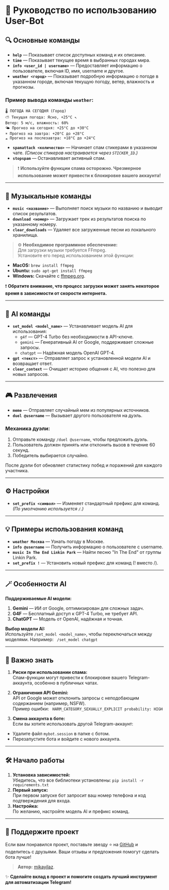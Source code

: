 # 📖 **Руководство по использованию User-Bot**

## 🔍 **Основные команды**  
- **`help`** — Показывает список доступных команд и их описание.  
- **`time`** — Показывает текущее время в выбранных городах мира.  
- **`info <user_id | username>`** — Предоставляет информацию о пользователе, включая ID, имя, username и другое.  
- **`weather <город>`** — Показывает подробную информацию о погоде в указанном городе, включая текущую погоду, ветер, влажность и прогнозы.  

### **Пример вывода команды `weather`:**  
```
🌡 ПОГОДА НА СЕГОДНЯ (Город) 
⛅️ Текущая погода: Ясно, +25°C ↖️ 
Ветер: 5 м/с, влажность: 60% 
🌤 Прогноз на сегодня: +25°C до +30°C 
☀️ Прогноз на завтра: +20°C до +28°C 
☁️ Прогноз на послезавтра: +18°C до +24°C
```


- **`spamattack <количество>`** — Начинает спам стикерами в указанном чате. _(Список стикеров настраивается через `STICKER_ID`.)_  
- **`stopspam`** — Останавливает активный спам.  

> ❗ **Используйте функции спама осторожно. Чрезмерное использование может привести к блокировке вашего аккаунта!**

---

## 🎵 **Музыкальные команды**  
- **`music <название>`** — Выполняет поиск музыки по названию и выводит список результатов.  
- **`download <номер>`** — Загружает трек из результатов поиска по указанному номеру.  
- **`clear_downloads`** — Удаляет все загруженные песни из локального хранилища.  

> ⚙️ **Необходимое программное обеспечение:**  
Для загрузки музыки требуется FFmpeg.  
Установите его перед использованием этой функции:  
- **MacOS:** `brew install ffmpeg`  
- **Ubuntu:** `sudo apt-get install ffmpeg`  
- **Windows:** Скачайте с [ffmpeg.org](https://ffmpeg.org).  

❗ **Обратите внимание, что процесс загрузки может занять некоторое время в зависимости от скорости интернета.**

---

## 🤖 **AI команды**  
- **`set_model <model_name>`** — Устанавливает модель AI для использования:  
  - `g4f` — GPT-4 Turbo без необходимости в API-ключе.  
  - `gemini` — Генеративный AI от Google, поддерживает сложные запросы.  
  - `chatgpt` — Надёжная модель OpenAI GPT-4.  
- **`gpt <текст>`** — Отправляет запрос к установленной модели AI и возвращает ответ.  
- **`clear_context`** — Очищает историю общения с AI, что полезно для новых запросов.  

---

## 🎮 **Развлечения**  
- **`meme`** — Отправляет случайный мем из популярных источников.  
- **`duel @username`** — Вызывает другого пользователя на дуэль.  

### **Механика дуэли:**  
1. Отправьте команду `/duel @username`, чтобы предложить дуэль.  
2. Пользователь должен принять или отклонить вызов в течение 60 секунд.  
3. Победитель выбирается случайно.  

После дуэли бот обновляет статистику побед и поражений для каждого участника.  

---

## ⚙️ **Настройки**  
- **`set_prefix <символ>`** — Изменяет стандартный префикс для команд.  
  _(По умолчанию используется `/`.)_  

---

## 💡 **Примеры использования команд**  
- **`weather Москва`** — Узнать погоду в Москве.  
- **`info @username`** — Получить информацию о пользователе с username.  
- **`music In The End Linkin Park`** — Найти песню "In The End" от группы Linkin Park.  
- **`set_prefix !`** — Установить новый префикс для команд (! вместо /).  

---

## 🪄 **Особенности AI**  
**Поддерживаемые AI модели:**  
1. **Gemini** — ИИ от Google, оптимизирован для сложных задач.  
2. **G4F** — Бесплатный доступ к GPT-4 Turbo, не требует API.  
3. **ChatGPT** — Модель от OpenAI, надёжная и точная.  

**Выбор модели AI:**  
Используйте `/set_model <model_name>`, чтобы переключаться между моделями. Например: ```
/set_model chatgpt```


---

## 🚨 **Важно знать**  
1. **Риски при использовании спама:**  
   Спам-функции могут привести к блокировке вашего Telegram-аккаунта, особенно в публичных чатах.  

2. **Ограничения API Gemini:**  
   API от Google может отклонить запросы с неподобающим содержанием (например, NSFW).  
   Пример ошибки:  ```
   HARM_CATEGORY_SEXUALLY_EXPLICIT probability: HIGH```

3. **Смена аккаунта в боте:**  
  Если вы хотите использовать другой Telegram-аккаунт:  
  - Удалите файл `mybot.session` в папке с ботом.  
  - Перезапустите бота и войдите с нового аккаунта.  

---

## 🛠 **Начало работы**  
1. **Установка зависимостей:**  
Убедитесь, что все библиотеки установлены:  ```pip install -r requirements.txt```
2. **Первый запуск:**  
При первом запуске бот запросит ваш номер телефона и код подтверждения для входа.  
3. **Настройка:**  
По желанию, настройте модель AI и префикс команд.  

---

## 💬 **Поддержите проект**  
Если вам понравился проект, поставьте звезду ⭐ на [GitHub](https://github.com/mikayilaz/TGUser-Bot) и поделитесь с друзьями. Ваши отзывы и предложения помогут сделать бота лучше!  

> **Автор:** [mikayilaz](https://github.com/mikayilaz).  

✨ **Сделайте вклад в проект и помогите создать лучший инструмент для автоматизации Telegram!**  







